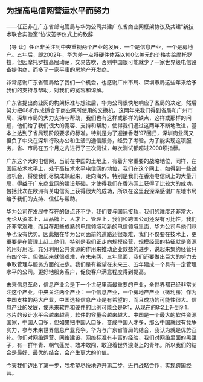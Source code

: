 ## 为提高电信网营运水平而努力

——任正非在广东省邮电管局与华为公司共建广东省商业网框架协议及共建“新技术联合实验室”协议签字仪式上的致辞



【导  读】任正非关注到中央重视两个产业的发展，一个是信息产业，一个是房地产。五年后，即2002年，华为差一点将硬件体系以100亿美元的价格卖给摩托罗拉，但因摩托罗拉高层动荡，交易告吹，否则中国很可能就少了一家世界级电信设备提供商，而多了一家平庸的房地产开发商。



非常感谢广东省管局给了我们一个机会，也感谢广州市局、深圳市局这些年来给予我们的支持与帮助，对我们的宽容和谅解。

广东省提出商业网的构架标准与想法后，华为公司很快地响应了省局的决定，然后努力把08机作成适合于商业网所使用的交换机。这两年来我们得到省局和广州市局、深圳市局的大力支持与帮助，我们也有这样或那样的缺点，这样或那样的问题，他们给了我们很大的宽容、支持和帮助，使得我们通过这两年不断地改进，基本上达到了省局现阶段要求的标准。特别是为了迎接香港'97回归，深圳商业网又担负了中央在深圳行政办公和生活的通信服务，经受了考验。为了能实现这项服务，省、市局在五个月之内进行了三次测试，每次测试都超过2000项指标。

广东这个大的电信网，当前在中国的土地上，有着非常重要的战略地位，同样，在国际技术水平上，处于高技术水平电信网的地位，我们在这个网上，如得到一些试验机会，将使我们尽快成熟起来，走向海外。特别是我们在香港电信网上的大量开局，得益于广东商业网的建设基础，才使得我们在香港网上获得了比较大的成功，包括此次在欧洲有关电信网上获得很大的成功，所以在这里我深深感谢广东地市局给予我们的支持、信任与帮助。

华为公司在发展中存在的缺点还不少，我们要与国际接轨，我们的难度还非常大，无论从资本上，从品牌上、人才上、管理上，我们和跨国公司还没有可比性，我们还非常艰难，而且在那些成熟的电信领域和新的电信领域里面，华为公司与他们竞争也没有优势。因此摆在华为公司面前的道路还很艰难，我们不仅要在技术上，更重要是在管理上赶上他们，特别是我们正走向规模经营，规模经营的特征就是资源的用好用活，充分利用公共资源的作用来推动企业效益的进步，说起来集约经营只有四个字，但做起来就很艰难，在未来两、三年里面，我们还要做出巨大的努力去争取管理与服务方面的进步。我们是有希望在未来三、五年建成一个具有一定管理水平的公司。更好地服务客户，促使客户满意程度得到提高。

未来信息革命，信息产业会是下一个世纪里面最重要的产业，全世界都已经非常关注这个产业，中央关注两个产业：一个信息产业，一个房地产产业（微利房）作为中国支柱的两大产业，中国选择信息产业是有希望的，而且成功的可能性很大。信息产业的发展，使未来软件和硬件的比例可能会是9:1，从现在的8:2上升到9:1，芯片的设计水平会越来越高，软件的容量会越来越大。中国是一个最大的软件资源国家，中国人口多，但如果把中国人口多，变成中国人才多，那么中国就很有竞争实力，参与未来世界信息产业竞争。华为与广东省管局的结合，我认为就是优势互补。你们对网络运营、网络建设、网络标准有丰富的经验，我们对网络里面的黑匣子，有一群年青、朝气蓬勃、敢冲敢闯、敢迎着世界浪潮上的青年。所以我们的结合是最好、最优的结合，会产生更大的价值。

今天我们迈出了第一步，我希望尽快地迈开第二步，进行战略合作，实现跨国经营。
